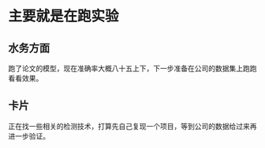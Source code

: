 # 主要就是在跑实验
## 水务方面 
跑了论文的模型，现在准确率大概八十五上下，下一步准备在公司的数据集上跑跑看看效果。
## 卡片
正在找一些相关的检测技术，打算先自己复现一个项目，等到公司的数据给过来再进一步验证。

